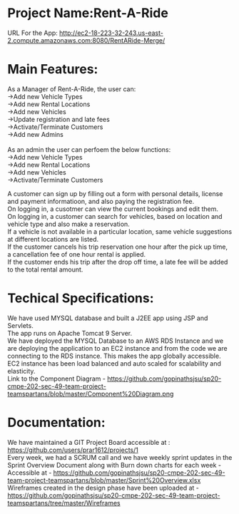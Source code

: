 # Project Name:Rent-A-Ride<br/>
URL For the App: http://ec2-18-223-32-243.us-east-2.compute.amazonaws.com:8080/RentARide-Merge/ <br/>

# Main Features:<br /> 
As a Manager of Rent-A-Ride, the user can:<br /> 
->Add new Vehicle Types<br /> 
->Add new Rental Locations<br /> 
->Add new Vehicles<br /> 
->Update registration and late fees<br /> 
->Activate/Terminate Customers<br /> 
->Add new Admins<br /> 
<br /> 
As an admin the user can perfoem the below functions:<br /> 
->Add new Vehicle Types<br /> 
->Add new Rental Locations<br /> 
->Add new Vehicles<br /> 
->Activate/Terminate Customers<br /> 

A customer can sign up by filling out a form with personal details, license and payment informatioon, and also paying the registration fee.<br /> 
On logging in, a cusotmer can view the current bookings and edit them.<br/>
On logging in, a customer can search for vehicles, based on location and vehicle type and also make a reservation.<br /> 
If a vehicle is not available in a particular location, same vehicle suggestions at different locations are listed.<br /> 
If the customer cancels his trip reservation one hour after the pick up time, a cancellation fee of one hour rental is applied.<br/> 
If the customer ends his trip after the drop off time, a late fee will be added to the total rental amount.<br /> 


# Techical Specifications:<br /> 
We have used MYSQL database and built a J2EE app using JSP and Servlets.<br /> 
The app runs on Apache Tomcat 9 Server.<br /> 
We have deployed the MYSQL Database to an AWS RDS Instance and we are deploying the application to an EC2 instance and from the code we are connecting to the RDS instance. This makes the app globally accessible. EC2 instance has been load balanced and auto scaled for scalability and elasticity.<br /> 
Link to the Component Diagram - https://github.com/gopinathsjsu/sp20-cmpe-202-sec-49-team-project-teamspartans/blob/master/Component%20Diagram.png <br/>

# Documentation:<br/>
We have maintained a GIT Project Board accessible at : https://github.com/users/prar1612/projects/1  <br/>
Every week, we had a SCRUM call and we have weekly sprint updates in the Sprint Overview Document along with Burn down charts for each week - Accessible at  - https://github.com/gopinathsjsu/sp20-cmpe-202-sec-49-team-project-teamspartans/blob/master/Sprint%20Overview.xlsx <br/>
Wireframes created in the design phase have been uploaded at - https://github.com/gopinathsjsu/sp20-cmpe-202-sec-49-team-project-teamspartans/tree/master/Wireframes <br/>








